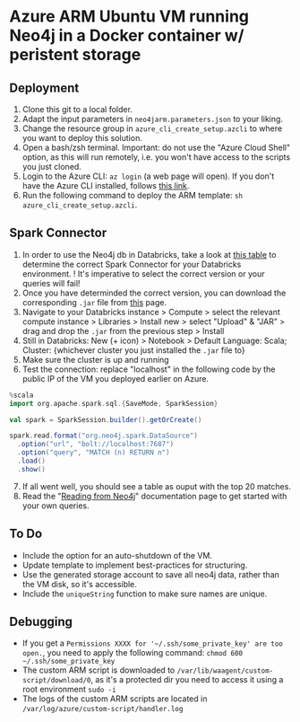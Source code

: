 # Azure ARM Ubuntu VM running Neo4j in a Docker container w/ peristent storage

## Deployment
1. Clone this git to a local folder.
2. Adapt the input parameters in `neo4jarm.parameters.json` to your liking.
3. Change the resource group in `azure_cli_create_setup.azcli` to where you want to deploy this solution.
4. Open a bash/zsh terminal. Important: do not use the "Azure Cloud Shell" option, as this will run remotely, i.e. you won't have access to the scripts you just cloned.
5. Login to the Azure CLI: `az login` (a web page will open). If you don't have the Azure CLI installed, follows [this link](https://learn.microsoft.com/en-us/cli/azure/install-azure-cli).
6. Run the following command to deploy the ARM template: `sh azure_cli_create_setup.azcli`.

## Spark Connector
1. In order to use the Neo4j db in Databricks, take a look at [this table](https://neo4j.com/docs/spark/current/overview/#_spark_and_scala_compatibility) to determine the correct Spark Connector for your Databricks environment. ! It's imperative to select the correct version or your queries will fail!
2. Once you have determinded the correct version, you can download the corresponding `.jar` file from [this](https://github.com/neo4j-contrib/neo4j-spark-connector/releases) page.
3. Navigate to your Databricks instance > Compute > select the relevant compute instance > Libraries > Install new > select "Upload" & "JAR" > drag and drop the `.jar` from the previous step > Install
4. Still in Databricks: New (+ icon) > Notebook > Default Language: Scala; Cluster: {whichever cluster you just installed the `.jar` file to}
5. Make sure the cluster is up and running
6. Test the connection: replace "localhost" in the following code by the public IP of the VM you deployed earlier on Azure.
```Scala
%scala
import org.apache.spark.sql.{SaveMode, SparkSession}

val spark = SparkSession.builder().getOrCreate()

spark.read.format("org.neo4j.spark.DataSource")
  .option("url", "bolt://localhost:7687")
  .option("query", "MATCH (n) RETURN n")
  .load()
  .show()
```
7. If all went well, you should see a table as ouput with the top 20 matches.
8. Read the "[Reading from Neo4j](https://neo4j.com/docs/spark/current/reading/)" documentation page to get started with your own queries.

## To Do
- Include the option for an auto-shutdown of the VM.
- Update template to implement best-practices for structuring.
- Use the generated storage account to save all neo4j data, rather than the VM disk, so it's accessible.
- Include the `uniqueString` function to make sure names are unique.

## Debugging
- If you get a `Permissions XXXX for '~/.ssh/some_private_key' are too open.`, you need to apply the following command: `chmod 600 ~/.ssh/some_private_key`
- The custom ARM script is downloaded to `/var/lib/waagent/custom-script/download/0`, as it's a protected dir you need to access it using a root environment `sudo -i`
- The logs of the custom ARM scripts are located in `/var/log/azure/custom-script/handler.log`